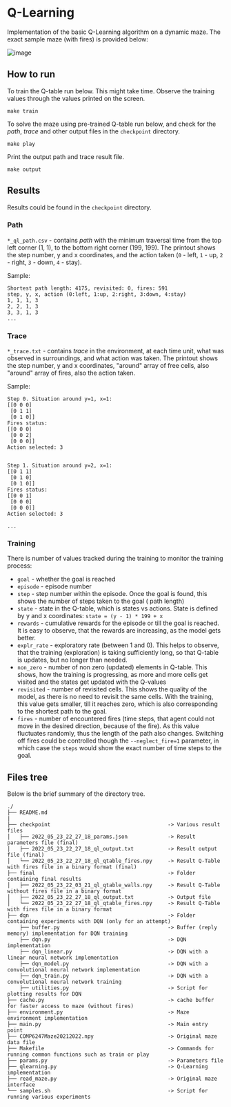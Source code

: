 # Q-Learning

Implementation of the basic Q-Learning algorithm on a dynamic maze. The exact sample maze (with fires) is provided below:

![image](https://user-images.githubusercontent.com/25717176/165905402-b84a6632-d155-46c4-9651-6e55137fc592.png)


## How to run

To train the Q-table run below. This might take time. Observe the training values through the values printed on the
screen.

    make train

To solve the maze using pre-trained Q-table run below, and check for the *path*, *trace* and other output files in
the `checkpoint` directory.

    make play

Print the output path and trace result file.

    make output

## Results

Results could be found in the `checkpoint` directory.

### Path

`*_ql_path.csv` - contains *path* with the minimum traversal time from the top left corner (1, 1), to the bottom right
corner (199, 199). The printout shows the step number, y and x coordinates, and the action taken (`0` - left, `1` - up, `2` - right,
`3` - down, `4` - stay).

Sample:

    Shortest path length: 4175, revisited: 0, fires: 591
    step, y, x, action (0:left, 1:up, 2:right, 3:down, 4:stay)
    1, 1, 1, 3
    2, 2, 1, 3
    3, 3, 1, 3
    ...

### Trace

`*_trace.txt` - contains *trace* in the environment, at each time unit, what was observed in surroundings, and what
action was taken. The printout shows the step number, y and x coordinates, "around" array of free cells, also
"around" array of fires, also the action taken.

Sample:

    Step 0. Situation around y=1, x=1:
    [[0 0 0]
     [0 1 1]
     [0 1 0]]
    Fires status:
    [[0 0 0]
     [0 0 2]
     [0 0 0]]
    Action selected: 3


    Step 1. Situation around y=2, x=1:
    [[0 1 1]
     [0 1 0]
     [0 1 0]]
    Fires status:
    [[0 0 1]
     [0 0 0]
     [0 0 0]]
    Action selected: 3

    ...

### Training

There is number of values tracked during the training to monitor the training process:

- `goal` - whether the goal is reached
- `episode` - episode number
- `step` - step number within the episode. Once the goal is found, this shows the number of steps taken to the goal (
  path length)
- `state` - state in the Q-table, which is states vs actions. State is defined by y and x
  coordinates: `state = (y - 1) * 199 + x`
- `rewards` - cumulative rewards for the episode or till the goal is reached. It is easy to observe, that the rewards
  are increasing, as the model gets better.
- `explr_rate` - exploratory rate (between 1 and 0). This helps to observe, that the training (exploration) is taking
  sufficiently long, so that Q-table is updates, but no longer than needed.
- `non_zero` - number of non zero (updated) elements in Q-table. This shows, how the training is progressing, as more
  and more cells get visited and the states get updated with the Q-values
- `revisited` - number of revisited cells. This shows the quality of the model, as there is no need to revisit the same
  cells. With the training, this value gets smaller, till it reaches zero, which is also corresponding to the shortest
  path to the goal.
- `fires` - number of encountered fires (time steps, that agent could not move in the desired direction, because of the
  fire). As this value fluctuates randomly, thus the length of the path also changes. Switching off fires could be
  controlled though the `--neglect_fire=1` parameter, in which case the `steps` would show the exact number of time
  steps to the goal.

## Files tree

Below is the brief summary of the directory tree.

    ./
    ├── README.md
    |
    ├── checkpoint                                      -> Various result files
    │   ├── 2022_05_23_22_27_18_params.json             -> Result parameters file (final)
    │   ├── 2022_05_23_22_27_18_ql_output.txt           -> Result output file (final)
    │   └── 2022_05_23_22_27_18_ql_qtable_fires.npy     -> Result Q-Table with fires file in a binary format (final)
    ├── final                                           -> Folder containing final results 
    │   ├── 2022_05_23_22_03_21_ql_qtable_walls.npy     -> Result Q-Table without fires file in a binary format
    │   ├── 2022_05_23_22_27_18_ql_output.txt           -> Output file
    │   └── 2022_05_23_22_27_18_ql_qtable_fires.npy     -> Result Q-Table with fires file in a binary format
    ├── dqn                                             -> Folder containing experiments with DQN (only for an attempt)
        ├── buffer.py                                   -> Buffer (reply memory) implementation for DQN training
        ├── dqn.py                                      -> DQN implementation
        ├── dqn_linear.py                               -> DQN with a linear neural network implementation
        ├── dqn_model.py                                -> DQN with a convolutional neural network implementation
        ├── dqn_train.py                                -> DQN with a convolutional neural network training
        ├── utilities.py                                -> Script for plotting results for DQN
    ├── cache.py                                        -> cache buffer for faster access to maze (without fires)
    ├── environment.py                                  -> Maze environment implementation
    ├── main.py                                         -> Main entry point
    ├── COMP6247Maze20212022.npy                        -> Original maze data file
    ├── Makefile                                        -> Commands for running common functions such as train or play
    ├── params.py                                       -> Parameters file
    ├── qlearning.py                                    -> Q-Learning implementation
    ├── read_maze.py                                    -> Original maze interface
    └── samples.sh                                      -> Script for running various experiments


